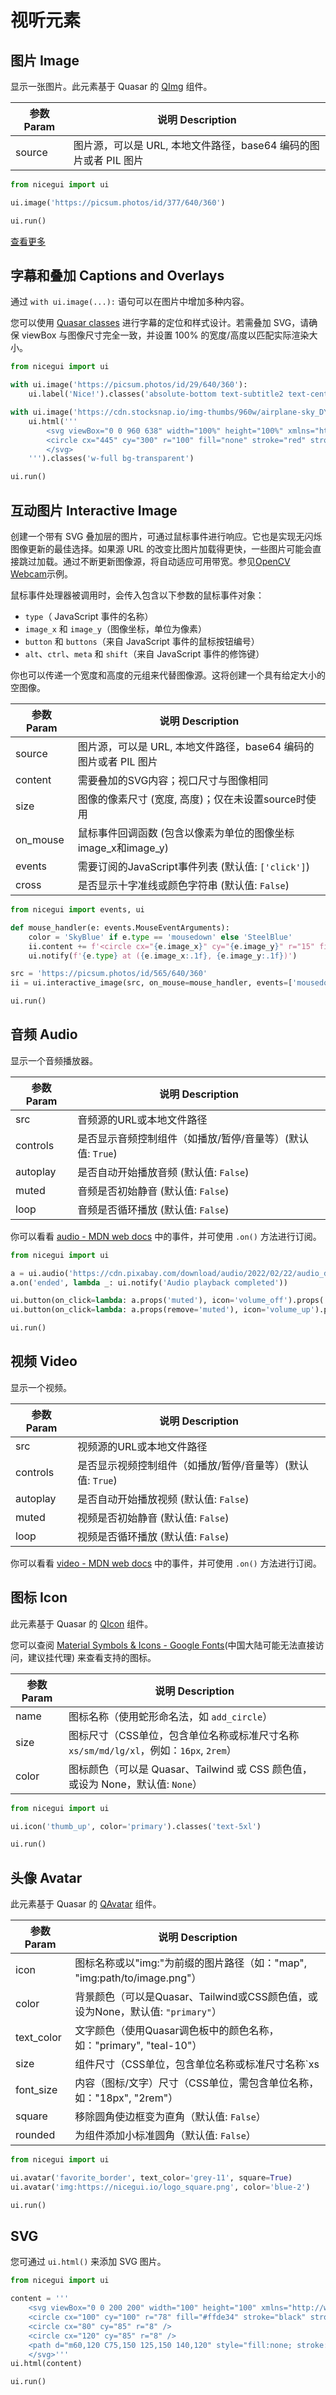 # 视听元素

## 图片 Image

显示一张图片。此元素基于 Quasar 的 [QImg](https://quasar.dev/vue-components/img) 组件。

| 参数 Param | 说明 Description |
| ---------- | ---------------- |
| source     | 图片源，可以是 URL, 本地文件路径，base64 编码的图片或者 PIL 图片 |

```python
from nicegui import ui

ui.image('https://picsum.photos/id/377/640/360')

ui.run()
```

[查看更多]()

## 字幕和叠加 Captions and Overlays

通过 `with ui.image(...):` 语句可以在图片中增加多种内容。

您可以使用 [Quasar classes](https://quasar.dev/vue-components/img) 进行字幕的定位和样式设计。若需叠加 SVG，请确保 viewBox 与图像尺寸完全一致，并设置 100% 的宽度/高度以匹配实际渲染大小。

```python
from nicegui import ui

with ui.image('https://picsum.photos/id/29/640/360'):
    ui.label('Nice!').classes('absolute-bottom text-subtitle2 text-center')

with ui.image('https://cdn.stocksnap.io/img-thumbs/960w/airplane-sky_DYPWDEEILG.jpg'):
    ui.html('''
        <svg viewBox="0 0 960 638" width="100%" height="100%" xmlns="http://www.w3.org/2000/svg">
        <circle cx="445" cy="300" r="100" fill="none" stroke="red" stroke-width="10" />
        </svg>
    ''').classes('w-full bg-transparent')

ui.run()
```

## 互动图片 Interactive Image

创建一个带有 SVG 叠加层的图片，可通过鼠标事件进行响应。它也是实现无闪烁图像更新的最佳选择。如果源 URL 的改变比图片加载得更快，一些图片可能会直接跳过加载。通过不断更新图像源，将自动适应可用带宽。参见[OpenCV Webcam](https://github.com/zauberzeug/nicegui/tree/main/examples/opencv_webcam/main.py)示例。

鼠标事件处理器被调用时，会传入包含以下参数的鼠标事件对象：

- `type`（ JavaScript 事件的名称）
- `image_x` 和 `image_y`（图像坐标，单位为像素）
- `button` 和 `buttons`（来自 JavaScript 事件的鼠标按钮编号）
- `alt`、`ctrl`、`meta` 和 `shift`（来自 JavaScript 事件的修饰键）

你也可以传递一个宽度和高度的元组来代替图像源。这将创建一个具有给定大小的空图像。

| 参数 Param | 说明 Description |
| ---------- | ---------------- |
| source     | 图片源，可以是 URL, 本地文件路径，base64 编码的图片或者 PIL 图片 |
| content    | 需要叠加的SVG内容；视口尺寸与图像相同 |
| size       | 图像的像素尺寸 (宽度, 高度)；仅在未设置source时使用 |
| on_mouse   | 鼠标事件回调函数 (包含以像素为单位的图像坐标image_x和image_y) |
| events     | 需要订阅的JavaScript事件列表 (默认值: `['click']`) |
| cross      | 是否显示十字准线或颜色字符串 (默认值: `False`) |

```python
from nicegui import events, ui

def mouse_handler(e: events.MouseEventArguments):
    color = 'SkyBlue' if e.type == 'mousedown' else 'SteelBlue'
    ii.content += f'<circle cx="{e.image_x}" cy="{e.image_y}" r="15" fill="none" stroke="{color}" stroke-width="4" />'
    ui.notify(f'{e.type} at ({e.image_x:.1f}, {e.image_y:.1f})')

src = 'https://picsum.photos/id/565/640/360'
ii = ui.interactive_image(src, on_mouse=mouse_handler, events=['mousedown', 'mouseup'], cross=True)

ui.run()
```

## 音频 Audio

显示一个音频播放器。

| 参数 Param | 说明 Description |
| ---------- | ---------------- |
| src        | 音频源的URL或本地文件路径 |
| controls   | 是否显示音频控制组件（如播放/暂停/音量等）(默认值: `True`) |
| autoplay   | 是否自动开始播放音频 (默认值: `False`) |
| muted      | 音频是否初始静音 (默认值: `False`) |
| loop       | 音频是否循环播放 (默认值: `False`) |

你可以看看 [audio - MDN web docs](https://developer.mozilla.org/zh-CN/docs/Web/HTML/Reference/Elements/audio#事件) 中的事件，并可使用 `.on()` 方法进行订阅。

```python
from nicegui import ui

a = ui.audio('https://cdn.pixabay.com/download/audio/2022/02/22/audio_d1718ab41b.mp3')
a.on('ended', lambda _: ui.notify('Audio playback completed'))

ui.button(on_click=lambda: a.props('muted'), icon='volume_off').props('outline')
ui.button(on_click=lambda: a.props(remove='muted'), icon='volume_up').props('outline')

ui.run()
```

## 视频 Video

显示一个视频。

| 参数 Param | 说明 Description |
| ---------- | ---------------- |
| src        | 视频源的URL或本地文件路径 |
| controls   | 是否显示视频控制组件（如播放/暂停/音量等）(默认值: `True`) |
| autoplay   | 是否自动开始播放视频 (默认值: `False`) |
| muted      | 视频是否初始静音 (默认值: `False`) |
| loop       | 视频是否循环播放 (默认值: `False`) |

你可以看看 [video - MDN web docs](https://developer.mozilla.org/zh-CN/docs/Web/HTML/Element/video#事件) 中的事件，并可使用 `.on()` 方法进行订阅。

## 图标 Icon

此元素基于 Quasar 的 [QIcon](https://quasar.dev/vue-components/icon) 组件。

您可以查阅 [Material Symbols & Icons - Google Fonts](https://fonts.google.com/icons?icon.set=Material+Icons)(中国大陆可能无法直接访问，建议挂代理) 来查看支持的图标。

| 参数 Param | 说明 Description |
| ---------- | ---------------- |
| name       | 图标名称（使用蛇形命名法，如 `add_circle`） |
| size       | 图标尺寸（CSS单位，包含单位名称或标准尺寸名称 `xs/sm/md/lg/xl`，例如：`16px`, `2rem`） |
| color      | 图标颜色（可以是 Quasar、Tailwind 或 CSS 颜色值，或设为 None，默认值: `None`） |

```python
from nicegui import ui

ui.icon('thumb_up', color='primary').classes('text-5xl')

ui.run()
```

## 头像 Avatar

此元素基于 Quasar 的 [QAvatar](https://quasar.dev/vue-components/avatar) 组件。

| 参数 Param | 说明 Description |
| ---------- | ---------------- |
| icon       | 图标名称或以"img:"为前缀的图片路径（如："map", "img:path/to/image.png"） |
| color      | 背景颜色（可以是Quasar、Tailwind或CSS颜色值，或设为None，默认值: `"primary"`） |
| text_color | 文字颜色（使用Quasar调色板中的颜色名称，如："primary", "teal-10"） |
| size       | 组件尺寸（CSS单位，包含单位名称或标准尺寸名称`xs|sm|md|lg|xl`，如："16px", "2rem"） |
| font_size  | 内容（图标/文字）尺寸（CSS单位，需包含单位名称，如："18px", "2rem"） |
| square     | 移除圆角使边框变为直角（默认值: `False`） |
| rounded    | 为组件添加小标准圆角（默认值: `False`） |

```python
from nicegui import ui

ui.avatar('favorite_border', text_color='grey-11', square=True)
ui.avatar('img:https://nicegui.io/logo_square.png', color='blue-2')

ui.run()
```

## SVG

您可通过 `ui.html()` 来添加 SVG 图片。

```python
from nicegui import ui

content = '''
    <svg viewBox="0 0 200 200" width="100" height="100" xmlns="http://www.w3.org/2000/svg">
    <circle cx="100" cy="100" r="78" fill="#ffde34" stroke="black" stroke-width="3" />
    <circle cx="80" cy="85" r="8" />
    <circle cx="120" cy="85" r="8" />
    <path d="m60,120 C75,150 125,150 140,120" style="fill:none; stroke:black; stroke-width:8; stroke-linecap:round" />
    </svg>'''
ui.html(content)

ui.run()
```